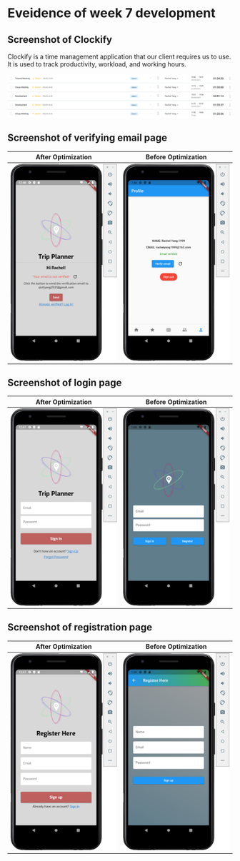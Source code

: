 # **Eveidence of week 7 development**

## Screenshot of Clockify

Clockify is a time management application that our client requires us to use. It is used to track productivity, workload, and working hours.

![clockify](https://github.com/RachelYang1999/SOFT3888-Evidence/blob/main/Week7/img/week7_clockify.png)

## Screenshot of verifying email page

| After Optimization                                           | Before Optimization                                          |
| ------------------------------------------------------------ | ------------------------------------------------------------ |
| ![Optimized_Verify_Email_Page](https://github.com/RachelYang1999/SOFT3888-Evidence/blob/main/Week7/img/Optimized_Verify_Email_Page.png) | ![Previous_Verify_Email_Page](https://github.com/RachelYang1999/SOFT3888-Evidence/blob/main/Week7/img/Previous_Verify_Email_Page.png) |

## Screenshot of login page

| After Optimization                                           | Before Optimization                                          |
| ------------------------------------------------------------ | ------------------------------------------------------------ |
| ![Optimized_Login_Page](https://github.com/RachelYang1999/SOFT3888-Evidence/blob/main/Week7/img/Optimized_Login_Page.png) | ![Previous_Login_Page](https://github.com/RachelYang1999/SOFT3888-Evidence/blob/main/Week7/img/Previous_Login_Page.png) |

## Screenshot of registration page

| After Optimization                                           | Before Optimization                                          |
| ------------------------------------------------------------ | ------------------------------------------------------------ |
| ![Optimized_Signup_Page](https://github.com/RachelYang1999/SOFT3888-Evidence/blob/main/Week7/img/Optimized_Signup_Page.png) | ![Previous_Signup_Page](https://github.com/RachelYang1999/SOFT3888-Evidence/blob/main/Week7/img/Previous_Signup_Page.png) |

